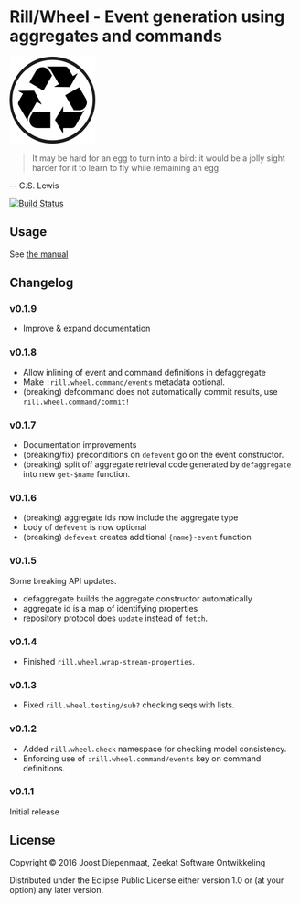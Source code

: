 # Rill/Wheel - Event generation using aggregates and commands

![Logo](logo.png)


> It may be hard for an egg to turn into a bird: it would be a jolly
> sight harder for it to learn to fly while remaining an egg.

-- C.S. Lewis

[![Build Status](https://travis-ci.org/rill-event-sourcing/wheel.svg?branch=master)](https://travis-ci.org/rill-event-sourcing/wheel)

## Usage

See [the manual](https://rill-event-sourcing.github.io/wheel/index.html)

## Changelog

### v0.1.9
  - Improve & expand documentation

### v0.1.8
  - Allow inlining of event and command definitions in defaggregate
  - Make `:rill.wheel.command/events` metadata optional.
  - (breaking) defcommand does not automatically commit results, use
    `rill.wheel.command/commit!`

### v0.1.7
  - Documentation improvements
  - (breaking/fix) preconditions on `defevent` go on the event
    constructor.
  - (breaking) split off aggregate retrieval code generated by
    `defaggregate` into new `get-$name` function.

### v0.1.6
  - (breaking) aggregate ids now include the aggregate type
  - body of `defevent` is now optional
  - (breaking) `defevent` creates additional `{name}-event` function

### v0.1.5
  Some breaking API updates.
  - defaggregate builds the aggregate constructor automatically
  - aggregate id is a map of identifying properties
  - repository protocol does `update` instead of
    `fetch`.

### v0.1.4
  - Finished `rill.wheel.wrap-stream-properties`.

### v0.1.3
  - Fixed `rill.wheel.testing/sub?` checking seqs with lists.

### v0.1.2

  - Added `rill.wheel.check` namespace for checking model consistency.
  - Enforcing use of `:rill.wheel.command/events` key on command
    definitions.

### v0.1.1

Initial release

## License

Copyright © 2016 Joost Diepenmaat, Zeekat Software Ontwikkeling

Distributed under the Eclipse Public License either version 1.0 or (at
your option) any later version.
